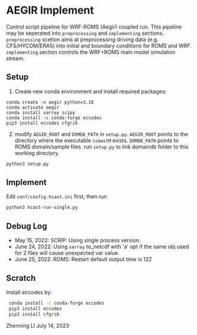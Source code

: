 # AEGIR Implement

Control script pipeline for WRF-ROMS (Aegir) coupled run. This pipeline may be seperated into `preprocessing` and `implementing` sections. 
`preprocessing` scetion aims at preprocessing driving data (e.g. CFS/HYCOM/ERA5) into initial and boundary conditions for ROMS and WRF.
`implementing` section controls the WRF+ROMS main model simulation stream.

## Setup

1. Create new conda environment and install required packages:
```
conda create -n aegir python=3.10
conda activate aegir
conda install xarray scipy 
conda install -c conda-forge eccodes
pip3 install eccodes cfgrib
```
2. modify `AEGIR_ROOT` and `DOMDB_PATH` in `setup.py`. 
`AEGIR_ROOT` points to the directory where the executable `coawstM` exists. `DOMDB_PATH` points to ROMS domain/sample files.
run `setup.py` to link domaindb folder to this working directory.
```bash
python3 setup.py
```

## Implement
Edit `conf/config.hcast.ini` first, then run 
```bash
python3 hcast-run-single.py
```

## Debug Log
- May 15, 2022: SCRIP: Using single process version. 
- June 24, 2022: Using `xarray` to_netcdf with 'a' opt if the same obj used for 2 files will cause unexpected var value.
- June 25, 2022: ROMS: Restart default output time is 12Z

## Scratch
Install eccodes by:
```bash
 conda install -c conda-forge eccodes
 pip3 install eccodes
 pip3 install cfgrib
```

Zhenning LI
July 14, 2023
